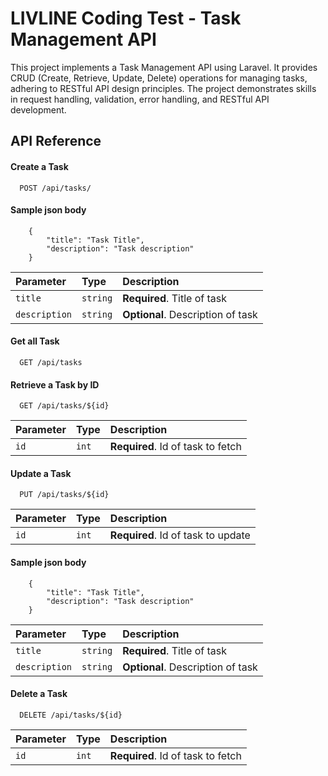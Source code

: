 # LIVLINE Coding Test - Task Management API

This project implements a Task Management API using Laravel. It provides CRUD (Create, Retrieve, Update, Delete) operations for managing tasks, adhering to RESTful API design principles. The project demonstrates skills in request handling, validation, error handling, and RESTful API development.

## API Reference

#### Create a Task

```http
  POST /api/tasks/

```

#### Sample json body

```http
    {
        "title": "Task Title",
        "description": "Task description"
    }
```

| Parameter     | Type     | Description                       |
| :------------ | :------- | :-------------------------------- |
| `title`       | `string` | **Required**. Title of task       |
| `description` | `string` | **Optional**. Description of task |

#### Get all Task

```http
  GET /api/tasks
```

#### Retrieve a Task by ID

```http
  GET /api/tasks/${id}
```

| Parameter | Type  | Description                       |
| :-------- | :---- | :-------------------------------- |
| `id`      | `int` | **Required**. Id of task to fetch |

#### Update a Task

```http
  PUT /api/tasks/${id}
```

| Parameter | Type  | Description                        |
| :-------- | :---- | :--------------------------------- |
| `id`      | `int` | **Required**. Id of task to update |

#### Sample json body

```http
    {
        "title": "Task Title",
        "description": "Task description"
    }
```

| Parameter     | Type     | Description                       |
| :------------ | :------- | :-------------------------------- |
| `title`       | `string` | **Required**. Title of task       |
| `description` | `string` | **Optional**. Description of task |

#### Delete a Task

```http
  DELETE /api/tasks/${id}
```

| Parameter | Type  | Description                       |
| :-------- | :---- | :-------------------------------- |
| `id`      | `int` | **Required**. Id of task to fetch |
